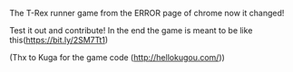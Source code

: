 The T-Rex runner game from the ERROR page of chrome now it changed!

Test it out and contribute! 
In the end the game is meant to be like this(https://bit.ly/2SM7Tt1)



(Thx to Kuga for the game code (http://hellokugou.com/))
